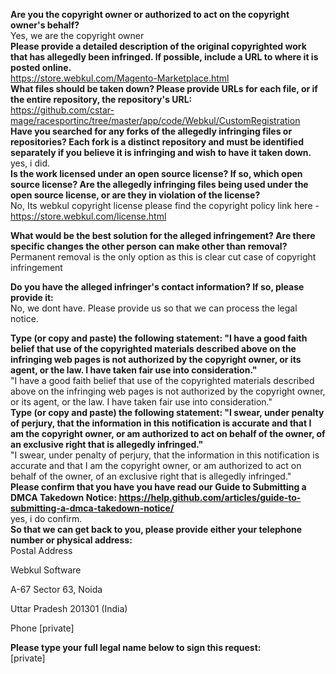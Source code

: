 **Are you the copyright owner or authorized to act on the copyright owner's behalf?**  
Yes, we are the copyright owner  
**Please provide a detailed description of the original copyrighted work that has allegedly been infringed. If possible, include a URL to where it is posted online.**  
https://store.webkul.com/Magento-Marketplace.html  
**What files should be taken down? Please provide URLs for each file, or if the entire repository, the repository's URL:**  
https://github.com/cstar-mage/racesportinc/tree/master/app/code/Webkul/CustomRegistration  
**Have you searched for any forks of the allegedly infringing files or repositories? Each fork is a distinct repository and must be identified separately if you believe it is infringing and wish to have it taken down.**  
yes, i did.  
**Is the work licensed under an open source license? If so, which open source license? Are the allegedly infringing files being used under the open source license, or are they in violation of the license?**  
No, Its webkul copyright license please find the copyright policy link here - https://store.webkul.com/license.html  

**What would be the best solution for the alleged infringement? Are there specific changes the other person can make other than removal?**  
Permanent removal is the only option as this is clear cut case of copyright infringement  

**Do you have the alleged infringer's contact information? If so, please provide it:**  
No, we dont have. Please provide us so that we can process the legal notice.  

**Type (or copy and paste) the following statement: "I have a good faith belief that use of the copyrighted materials described above on the infringing web pages is not authorized by the copyright owner, or its agent, or the law. I have taken fair use into consideration."**  
"I have a good faith belief that use of the copyrighted materials described above on the infringing web pages is not authorized by the copyright owner, or its agent, or the law. I have taken fair use into consideration."  
**Type (or copy and paste) the following statement: "I swear, under penalty of perjury, that the information in this notification is accurate and that I am the copyright owner, or am authorized to act on behalf of the owner, of an exclusive right that is allegedly infringed."**  
"I swear, under penalty of perjury, that the information in this notification is accurate and that I am the copyright owner, or am authorized to act on behalf of the owner, of an exclusive right that is allegedly infringed."  
**Please confirm that you have you have read our Guide to Submitting a DMCA Takedown Notice: https://help.github.com/articles/guide-to-submitting-a-dmca-takedown-notice/**  
yes, i do confirm.  
**So that we can get back to you, please provide either your telephone number or physical address:**  
Postal Address  

Webkul Software

A-67 Sector 63, Noida

Uttar Pradesh 201301 (India)

Phone
[private]  

**Please type your full legal name below to sign this request:**  
[private]
